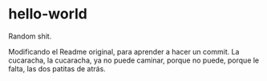 # hello-world
Random shit.


Modificando el Readme original, para aprender a hacer un commit.
La cucaracha, la cucaracha, ya no puede caminar, porque no puede, porque le falta, las dos patitas de atrás.
